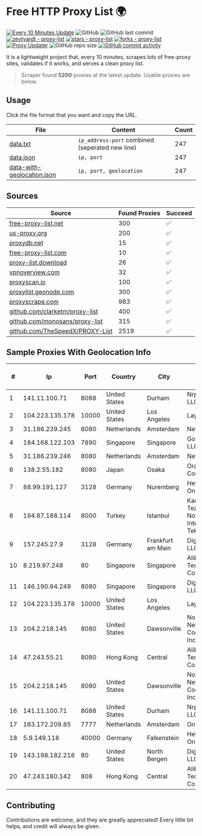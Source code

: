 
# Free HTTP Proxy List 🌍

[![Every 10 Minutes Update](https://github.com/mertguvencli/http-proxy-list/actions/workflows/main.yml/badge.svg?branch=main)](https://github.com/mertguvencli/http-proxy-list/actions/workflows/main.yml)
![GitHub](https://img.shields.io/github/license/mertguvencli/http-proxy-list)
![GitHub last commit](https://img.shields.io/github/last-commit/mertguvencli/http-proxy-list)
[![zevtyardt - proxy-list](https://img.shields.io/static/v1?label=zevtyardt&message=proxy-list&color=blue&logo=github)](https://github.com/zevtyardt/proxy-list "Go to GitHub repo")
[![stars - proxy-list](https://img.shields.io/github/stars/zevtyardt/proxy-list?style=social)](https://github.com/zevtyardt/proxy-list)
[![forks - proxy-list](https://img.shields.io/github/forks/zevtyardt/proxy-list?style=social)](https://github.com/zevtyardt/proxy-list)
[![Proxy Updater](https://github.com/zevtyardt/proxy-list/workflows/Proxy%20Updater/badge.svg)](https://github.com/zevtyardt/proxy-list/actions?query=workflow:"Proxy+Updater")
![GitHub repo size](https://img.shields.io/github/repo-size/zevtyardt/proxy-list)
[![GitHub commit activity](https://img.shields.io/github/commit-activity/m/zevtyardt/proxy-list?logo=commits)](https://github.com/zevtyardt/proxy-list/commits/main)

It is a lightweight project that, every 10 minutes, scrapes lots of free-proxy sites, validates if it works, and serves a clean proxy list.

> Scraper found **5200** proxies at the latest update. Usable proxies are below.

## Usage

Click the file format that you want and copy the URL.

|File|Content|Count|
|----|-------|-----|
|[data.txt](https://raw.githubusercontent.com/mertguvencli/http-proxy-list/main/proxy-list/data.txt)|`ip_address:port` combined (seperated new line)|247|
|[data.json](https://raw.githubusercontent.com/mertguvencli/http-proxy-list/main/proxy-list/data.json)|`ip, port`|247|
|[data-with-geolocation.json](https://raw.githubusercontent.com/mertguvencli/http-proxy-list/main/proxy-list/data-with-geolocation.json)|`ip, port, geolocation`|247|

## Sources

|Source|Found Proxies|Succeed|
|------|-------------|-------|
|[free-proxy-list.net](https://free-proxy-list.net)|300|✅|
|[us-proxy.org](https://www.us-proxy.org)|200|✅|
|[proxydb.net](http://proxydb.net)|15|✅|
|[free-proxy-list.com](https://free-proxy-list.com/?page=&port=&type%5B%5D=http&type%5B%5D=https&up_time=0&search=Search)|10|✅|
|[proxy-list.download](https://www.proxy-list.download/HTTP)|26|✅|
|[vpnoverview.com](https://vpnoverview.com/privacy/anonymous-browsing/free-proxy-servers)|32|✅|
|[proxyscan.io](https://www.proxyscan.io)|100|✅|
|[proxylist.geonode.com](https://proxylist.geonode.com/api/proxy-list?limit=300&page=1&sort_by=lastChecked&sort_type=desc&protocols=http,https)|300|✅|
|[proxyscrape.com](https://api.proxyscrape.com/v2/?request=displayproxies&protocol=http&timeout=10000&country=all&ssl=all&anonymity=all)|983|✅|
|[github.com/clarketm/proxy-list](https://raw.githubusercontent.com/clarketm/proxy-list/master/proxy-list-raw.txt)|400|✅|
|[github.com/monosans/proxy-list](https://raw.githubusercontent.com/monosans/proxy-list/main/proxies/http.txt)|315|✅|
|[github.com/TheSpeedX/PROXY-List](https://raw.githubusercontent.com/TheSpeedX/PROXY-List/master/http.txt)|2519|✅|


## Sample Proxies With Geolocation Info

|#|Ip|Port|Country|City|Internet Service Provider|
|-|--|----|-------|----|-------------------------|
|1|141.11.100.71|8088|United States|Durham|Nrp Network LLC|
|2|104.223.135.178|10000|United States|Los Angeles|LayerHost|
|3|31.186.239.245|8080|Netherlands|Amsterdam|NetSkope Inc|
|4|184.168.122.103|7890|Singapore|Singapore|GoDaddy.com, LLC|
|5|31.186.239.246|8080|Netherlands|Amsterdam|NetSkope Inc|
|6|138.2.55.182|8080|Japan|Osaka|Oracle Corporation|
|7|88.99.191.127|3128|Germany|Nuremberg|Hetzner Online GmbH|
|8|194.87.188.114|8000|Turkey|Istanbul|Kadir Huseyin Tezcan Nosspeed Internet Teknolojileri|
|9|157.245.27.9|3128|Germany|Frankfurt am Main|DigitalOcean, LLC|
|10|8.219.97.248|80|Singapore|Singapore|Alibaba (US) Technology Co., Ltd.|
|11|146.190.94.249|8080|Singapore|Singapore|DigitalOcean, LLC|
|12|104.223.135.178|10000|United States|Los Angeles|LayerHost|
|13|204.2.218.145|8080|United States|Dawsonville|North Georgia Network Cooperative, Inc.|
|14|47.243.55.21|8080|Hong Kong|Central|Alibaba (US) Technology Co., Ltd.|
|15|204.2.218.145|8080|United States|Dawsonville|North Georgia Network Cooperative, Inc.|
|16|141.11.100.71|8088|United States|Durham|Nrp Network LLC|
|17|163.172.209.85|7777|Netherlands|Amsterdam|Online SAS NL|
|18|5.9.149.118|40000|Germany|Falkenstein|Hetzner Online GmbH|
|19|143.198.182.218|80|United States|North Bergen|DigitalOcean, LLC|
|20|47.243.180.142|808|Hong Kong|Central|Alibaba (US) Technology Co., Ltd.|



## Contributing

Contributions are welcome, and they are greatly appreciated! Every
little bit helps, and credit will always be given.

